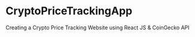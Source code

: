 # CryptoPriceTrackingApp
Creating a Crypto Price Tracking Website using React JS &amp; CoinGecko API

